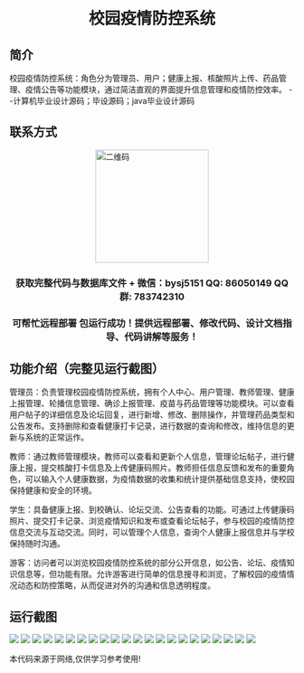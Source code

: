 <p><h1 align="center">校园疫情防控系统</h1></p>

## 简介
校园疫情防控系统：角色分为管理员、用户；健康上报、核酸照片上传、药品管理、疫情公告等功能模块，通过简洁直观的界面提升信息管理和疫情防控效率。    --计算机毕业设计源码；毕设源码；java毕业设计源码


## 联系方式
<img src="https://bs-1329754181.cos.ap-shanghai.myqcloud.com/wx.jpg" alt="二维码" style="display: block; margin: 0 auto;" width="200px">
<p><h3 align="center">获取完整代码与数据库文件 + 微信：bysj5151 QQ: 86050149 QQ群: 783742310</h3></p>
<p><h3 align="center">可帮忙远程部署 包运行成功！提供远程部署、修改代码、设计文档指导、代码讲解等服务！</h3></p>

## 功能介绍（完整见运行截图）
管理员：负责管理校园疫情防控系统，拥有个人中心、用户管理、教师管理、健康上报管理、轮播信息管理、确诊上报管理、疫苗与药品管理等功能模块。可以查看用户帖子的详细信息及论坛回复，进行新增、修改、删除操作，并管理药品类型和公告发布。支持删除和查看健康打卡记录，进行数据的查询和修改，维持信息的更新与系统的正常运作。

教师：通过教师管理模块，教师可以查看和更新个人信息，管理论坛帖子，进行健康上报，提交核酸打卡信息及上传健康码照片。教师担任信息反馈和发布的重要角色，可以输入个人健康数据，为疫情数据的收集和统计提供基础信息支持，使校园保持健康和安全的环境。

学生：具备健康上报、到校确认、论坛交流、公告查看的功能。可通过上传健康码照片、提交打卡记录、浏览疫情知识和发布或查看论坛帖子，参与校园的疫情防控信息交流与互动交流。同时，可以管理个人信息，查询个人健康上报信息并与学校保持随时沟通。

游客：访问者可以浏览校园疫情防控系统的部分公开信息，如公告、论坛、疫情知识信息等，但功能有限。允许游客进行简单的信息搜寻和浏览，了解校园的疫情情况动态和防控策略，从而促进对外的沟通和信息透明程度。


## 运行截图
![](https://bs-1329754181.cos.ap-shanghai.myqcloud.com/spring/CampusEpidemicPreventionSystem1/img/001.jpg)
![](https://bs-1329754181.cos.ap-shanghai.myqcloud.com/spring/CampusEpidemicPreventionSystem1/img/002.jpg)
![](https://bs-1329754181.cos.ap-shanghai.myqcloud.com/spring/CampusEpidemicPreventionSystem1/img/003.jpg)
![](https://bs-1329754181.cos.ap-shanghai.myqcloud.com/spring/CampusEpidemicPreventionSystem1/img/004.jpg)
![](https://bs-1329754181.cos.ap-shanghai.myqcloud.com/spring/CampusEpidemicPreventionSystem1/img/005.jpg)
![](https://bs-1329754181.cos.ap-shanghai.myqcloud.com/spring/CampusEpidemicPreventionSystem1/img/006.jpg)
![](https://bs-1329754181.cos.ap-shanghai.myqcloud.com/spring/CampusEpidemicPreventionSystem1/img/007.jpg)
![](https://bs-1329754181.cos.ap-shanghai.myqcloud.com/spring/CampusEpidemicPreventionSystem1/img/008.jpg)
![](https://bs-1329754181.cos.ap-shanghai.myqcloud.com/spring/CampusEpidemicPreventionSystem1/img/009.jpg)
![](https://bs-1329754181.cos.ap-shanghai.myqcloud.com/spring/CampusEpidemicPreventionSystem1/img/010.jpg)
![](https://bs-1329754181.cos.ap-shanghai.myqcloud.com/spring/CampusEpidemicPreventionSystem1/img/011.jpg)
![](https://bs-1329754181.cos.ap-shanghai.myqcloud.com/spring/CampusEpidemicPreventionSystem1/img/012.jpg)
![](https://bs-1329754181.cos.ap-shanghai.myqcloud.com/spring/CampusEpidemicPreventionSystem1/img/013.jpg)
![](https://bs-1329754181.cos.ap-shanghai.myqcloud.com/spring/CampusEpidemicPreventionSystem1/img/014.jpg)
![](https://bs-1329754181.cos.ap-shanghai.myqcloud.com/spring/CampusEpidemicPreventionSystem1/img/015.jpg)
![](https://bs-1329754181.cos.ap-shanghai.myqcloud.com/spring/CampusEpidemicPreventionSystem1/img/016.jpg)
![](https://bs-1329754181.cos.ap-shanghai.myqcloud.com/spring/CampusEpidemicPreventionSystem1/img/017.jpg)
![](https://bs-1329754181.cos.ap-shanghai.myqcloud.com/spring/CampusEpidemicPreventionSystem1/img/018.jpg)
![](https://bs-1329754181.cos.ap-shanghai.myqcloud.com/spring/CampusEpidemicPreventionSystem1/img/019.jpg)
![](https://bs-1329754181.cos.ap-shanghai.myqcloud.com/spring/CampusEpidemicPreventionSystem1/img/020.jpg)
![](https://bs-1329754181.cos.ap-shanghai.myqcloud.com/spring/CampusEpidemicPreventionSystem1/img/021.jpg)
![](https://bs-1329754181.cos.ap-shanghai.myqcloud.com/spring/CampusEpidemicPreventionSystem1/img/022.jpg)

<p>本代码来源于网络,仅供学习参考使用!</p>
